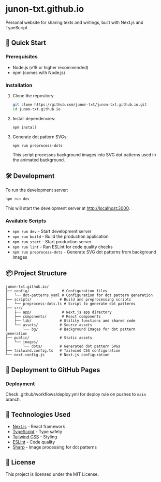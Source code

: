# junon-txt.github.io

Personal website for sharing texts and writings, built with Next.js and TypeScript.

## 🚀 Quick Start

### Prerequisites

- Node.js (v18 or higher recommended)
- npm (comes with Node.js)

### Installation

1. Clone the repository:
   ```bash
   git clone https://github.com/junon-txt/junon-txt.github.io.git
   cd junon-txt.github.io
   ```

2. Install dependencies:
   ```bash
   npm install
   ```

3. Generate dot pattern SVGs:
   ```bash
   npm run preprocess-dots
   ```
   This script processes background images into SVG dot patterns used in the animated background.

## 🛠️ Development

To run the development server:

```bash
npm run dev
```

This will start the development server at [http://localhost:3000](http://localhost:3000).

### Available Scripts

- `npm run dev` - Start development server
- `npm run build` - Build the production application
- `npm run start` - Start production server
- `npm run lint` - Run ESLint for code quality checks
- `npm run preprocess-dots` - Generate SVG dot patterns from background images

## 📦 Project Structure

```
junon-txt.github.io/
├── config/               # Configuration files
│   └── dot-patterns.yaml # Configuration for dot pattern generation
├── scripts/             # Build and preprocessing scripts
│   └── preprocess-dots.ts # Script to generate dot patterns
├── src/
│   ├── app/              # Next.js app directory
│   ├── components/       # React components
│   ├── lib/             # Utility functions and shared code
│   └── assets/          # Source assets
│       └── bg/          # Background images for dot pattern generation
├── public/              # Static assets
│   └── images/
│       └── dots/        # Generated dot pattern SVGs
├── tailwind.config.ts   # Tailwind CSS configuration
└── next.config.js       # Next.js configuration
```

## 🚀 Deployment to GitHub Pages

### Deployment

Check .github/workflows/deploy.yml for deploy rule on pushes to `main` branch.

## 🔧 Technologies Used

- [Next.js](https://nextjs.org/) - React framework
- [TypeScript](https://www.typescriptlang.org/) - Type safety
- [Tailwind CSS](https://tailwindcss.com/) - Styling
- [ESLint](https://eslint.org/) - Code quality
- [Sharp](https://sharp.pixelplumbing.com/) - Image processing for dot patterns

## 📝 License

This project is licensed under the MIT License.
